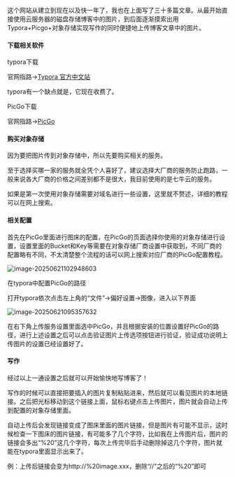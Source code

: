 这个网站从建立到现在以及快一年了，我也在上面写了三十多篇文章。从最开始直接使用云服务器的磁盘存储博客中的图片，到后面逐渐摸索出用Typora+Picgo+对象存储实现写作的同时便捷地上传博客文章中的图片。



#### 下载相关软件

typora下载

官网指路->[Typora 官方中文站](https://typoraio.cn/)

typora有一个缺点就是，它现在收费了。



PicGo下载

官网指路->[PicGo](https://picgo.github.io/PicGo-Doc/zh/)



#### 购买对象存储

因为要把图片传到对象存储中，所以先要购买相关的服务。

至于选择买哪一家的服务就全凭个人喜好了，建议选择大厂商的服务防止跑路，一般来说各大厂商的价格之间差别都不是很大，我目前使用的是七牛云的服务。

如果是第一次使用对象存储需要对域名进行一些设置，这里就不赘述，详细的教程可以在网上搜索。



#### 相关配置

首先在PicGo里面进行图床的配置，在PicGo的页面选择你使用的对象存储进行设置，设置里面的Bucket和Key等需要在对象存储厂商设置中获取到，不同厂商的配置略有不同，不太清楚整个流程的话可以网上搜索对应厂商的PicGo配置教程。

![image-20250621102948603](http://image.slugyao.top/2025blog/image-20250621102948603.png)

在typora中配置PicGo的路径

打开typora依次点击左上角的“文件”->偏好设置->图像，进入以下界面

![image-20250621095357632](http://image.slugyao.top/2025blog/image-20250621095357632.png)

在右下角上传服务设置里面选中PicGo，并且根据安装的位置设置好PicGo的路径，进行上述设置之后可以点击验证图片上传选项按钮进行验证，验证成功说明上传图片的设置已经设置好了。



#### 写作

经过以上一通设置之后就可以开始愉快地写博客了！

写作的时候可以直接把要插入的图片复制粘贴进来，然后就可以看见图片的本地链接。之后把光标移动到这个链接上面，鼠标右键点击上传图片，图片就会自动上传到配置的对象存储里面。

自动上传后会发现链接变成了图床里面的图片链接，但是图片有可能不显示，这时候检查一下图床的图片链接，有可能多了几个字符，比如我在上传图片后，图片的链接会多出“%20”这几个字符，每次上传完毕后手动删除掉这几个字符，图片就能在typora里面显示出来了。

例：上传后链接会变为http://%20image.xxx，删除“//”之后的“%20”即可

